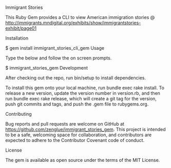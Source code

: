 Immigrant Stories

This Ruby Gem provides a CLI to view American immigration stories @ http://immigrants.mndigital.org/exhibits/show/immigrantstories-exhibit/page01

Installation

$ gem install immigrant_stories_cli_gem
Usage

Type the below and follow the on screen prompts.

$ immigrant_stories_gem
Development

After checking out the repo, run bin/setup to install dependencies.

To install this gem onto your local machine, run bundle exec rake install. To release a new version, update the version number in version.rb, and then run bundle exec rake release, which will create a git tag for the version, push git commits and tags, and push the .gem file to rubygems.org.

Contributing

Bug reports and pull requests are welcome on GitHub at https://github.com/zenglue/immigrant_stories_gem. This project is intended to be a safe, welcoming space for collaboration, and contributors are expected to adhere to the Contributor Covenant code of conduct.

License

The gem is available as open source under the terms of the MIT License.
